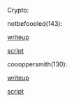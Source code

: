 Crypto:

notbefoooled(143):

[writeup](notbefoooled/README.md)

[script](notbefoooled/solve.py)

coooppersmith(130):

[writeup](coooppersmith/README.md)

[script](coooppersmith/solve.py)
